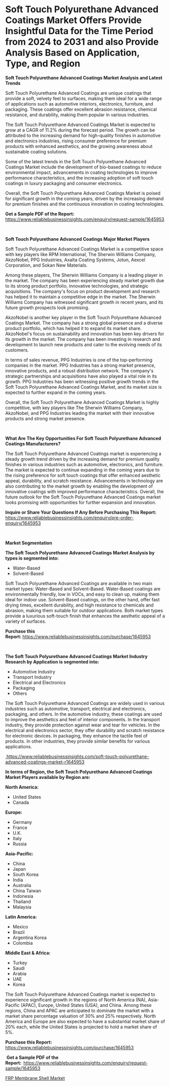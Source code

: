 <p><h1>Soft Touch Polyurethane Advanced Coatings Market Offers Provide Insightful Data for the Time Period from 2024 to 2031 and also Provide Analysis Based on Application, Type, and Region</h1></p><p><strong>Soft Touch Polyurethane Advanced Coatings Market Analysis and Latest Trends</strong></p>
<p><p>Soft Touch Polyurethane Advanced Coatings are unique coatings that provide a soft, velvety feel to surfaces, making them ideal for a wide range of applications such as automotive interiors, electronics, furniture, and packaging. These coatings offer excellent abrasion resistance, chemical resistance, and durability, making them popular in various industries.</p><p>The Soft Touch Polyurethane Advanced Coatings Market is expected to grow at a CAGR of 11.2% during the forecast period. The growth can be attributed to the increasing demand for high-quality finishes in automotive and electronics industries, rising consumer preference for premium products with enhanced aesthetics, and the growing awareness about sustainable coating solutions.</p><p>Some of the latest trends in the Soft Touch Polyurethane Advanced Coatings Market include the development of bio-based coatings to reduce environmental impact, advancements in coating technologies to improve performance characteristics, and the increasing adoption of soft touch coatings in luxury packaging and consumer electronics.</p><p>Overall, the Soft Touch Polyurethane Advanced Coatings Market is poised for significant growth in the coming years, driven by the increasing demand for premium finishes and the continuous innovation in coating technologies.</p></p>
<p><strong>Get a Sample PDF of the Report:&nbsp;</strong> <a href="https://www.reliablebusinessinsights.com/enquiry/request-sample/1645953">https://www.reliablebusinessinsights.com/enquiry/request-sample/1645953</a></p>
<p>&nbsp;</p>
<p><strong>Soft Touch Polyurethane Advanced Coatings Major Market Players</strong></p>
<p><p>Soft Touch Polyurethane Advanced Coatings Market is a competitive space with key players like RPM International, The Sherwin Williams Company, AkzoNobel, PPG Industries, Axalta Coating Systems, Jotun, Aexcel Corporation, and Sokan New Materials. </p><p>Among these players, The Sherwin Williams Company is a leading player in the market. The company has been experiencing steady market growth due to its strong product portfolio, innovative technologies, and strategic acquisitions. The company's focus on product development and research has helped it to maintain a competitive edge in the market. The Sherwin Williams Company has witnessed significant growth in recent years, and its future growth prospects look promising.</p><p>AkzoNobel is another key player in the Soft Touch Polyurethane Advanced Coatings Market. The company has a strong global presence and a diverse product portfolio, which has helped it to expand its market share. AkzoNobel's focus on sustainability and innovation has been key drivers for its growth in the market. The company has been investing in research and development to launch new products and cater to the evolving needs of its customers.</p><p>In terms of sales revenue, PPG Industries is one of the top-performing companies in the market. PPG Industries has a strong market presence, innovative products, and a robust distribution network. The company's strategic partnerships and acquisitions have also played a vital role in its growth. PPG Industries has been witnessing positive growth trends in the Soft Touch Polyurethane Advanced Coatings Market, and its market size is expected to further expand in the coming years.</p><p>Overall, the Soft Touch Polyurethane Advanced Coatings Market is highly competitive, with key players like The Sherwin Williams Company, AkzoNobel, and PPG Industries leading the market with their innovative products and strong market presence.</p></p>
<p>&nbsp;</p>
<p><strong>What Are The Key Opportunities For Soft Touch Polyurethane Advanced Coatings Manufacturers?</strong></p>
<p><p>The Soft Touch Polyurethane Advanced Coatings market is experiencing a steady growth trend driven by the increasing demand for premium quality finishes in various industries such as automotive, electronics, and furniture. The market is expected to continue expanding in the coming years due to the rising preference for soft touch coatings that offer enhanced aesthetic appeal, durability, and scratch resistance. Advancements in technology are also contributing to the market growth by enabling the development of innovative coatings with improved performance characteristics. Overall, the future outlook for the Soft Touch Polyurethane Advanced Coatings market looks promising with opportunities for further expansion and innovation.</p></p>
<p><strong>Inquire or Share Your Questions If Any Before Purchasing This Report:</strong> <a href="https://www.reliablebusinessinsights.com/enquiry/pre-order-enquiry/1645953">https://www.reliablebusinessinsights.com/enquiry/pre-order-enquiry/1645953</a></p>
<p>&nbsp;</p>
<p><strong>Market Segmentation</strong></p>
<p><strong>The Soft Touch Polyurethane Advanced Coatings Market Analysis by types is segmented into:</strong></p>
<p><ul><li>Water-Based</li><li>Solvent-Based</li></ul></p>
<p><p>Soft Touch Polyurethane Advanced Coatings are available in two main market types: Water-Based and Solvent-Based. Water-Based coatings are environmentally friendly, low in VOCs, and easy to clean up, making them ideal for indoor use. Solvent-Based coatings, on the other hand, offer fast drying times, excellent durability, and high resistance to chemicals and abrasion, making them suitable for outdoor applications. Both market types provide a luxurious soft-touch finish that enhances the aesthetic appeal of a variety of surfaces.</p></p>
<p><strong>Purchase this Report:&nbsp;</strong><a href="https://www.reliablebusinessinsights.com/purchase/1645953">https://www.reliablebusinessinsights.com/purchase/1645953</a></p>
<p>&nbsp;</p>
<p><strong>The Soft Touch Polyurethane Advanced Coatings Market Industry Research by Application is segmented into:</strong></p>
<p><ul><li>Automotive Industry</li><li>Transport Industry</li><li>Electrical and Electronics</li><li>Packaging</li><li>Others</li></ul></p>
<p><p>The Soft Touch Polyurethane Advanced Coatings are widely used in various industries such as automotive, transport, electrical and electronics, packaging, and others. In the automotive industry, these coatings are used to improve the aesthetics and feel of interior components. In the transport industry, they provide protection against wear and tear for vehicles. In the electrical and electronics sector, they offer durability and scratch resistance for electronic devices. In packaging, they enhance the tactile feel of products. In other industries, they provide similar benefits for various applications.</p></p>
<p><a href="https://www.reliablebusinessinsights.com/soft-touch-polyurethane-advanced-coatings-market-r1645953">&nbsp;https://www.reliablebusinessinsights.com/soft-touch-polyurethane-advanced-coatings-market-r1645953</a></p>
<p><strong>In terms of Region, the Soft Touch Polyurethane Advanced Coatings Market Players available by Region are:</strong></p>
<p>
    <p> <strong> North America: </strong>
        <ul>
            <li>United States</li>
            <li>Canada</li>
        </ul>
        </p> 
    <p> <strong> Europe: </strong>
        <ul>
            <li>Germany</li>
            <li>France</li>
            <li>U.K.</li>
            <li>Italy</li>
            <li>Russia</li>
        </ul>
        </p> 
    <p> <strong> Asia-Pacific: </strong>
        <ul>
            <li>China</li>
            <li>Japan</li>
            <li>South Korea</li>
            <li>India</li>
            <li>Australia</li>
            <li>China Taiwan</li>
            <li>Indonesia</li>
            <li>Thailand</li>
            <li>Malaysia</li>
        </ul>
        </p> 
    <p> <strong> Latin America: </strong>
        <ul>
            <li>Mexico</li>
            <li>Brazil</li>
            <li>Argentina Korea</li>
            <li>Colombia</li>
        </ul>
        </p> 
    <p> <strong> Middle East & Africa: </strong>
        <ul>
            <li>Turkey</li>
            <li>Saudi</li>
            <li>Arabia</li>
            <li>UAE</li>
            <li>Korea</li>
        </ul>
    </p>
    </p>
<p><p>The Soft Touch Polyurethane Advanced Coatings market is expected to experience significant growth in the regions of North America (NA), Asia-Pacific (APAC), Europe, United States (USA), and China. Among these regions, China and APAC are anticipated to dominate the market with a market share percentage valuation of 30% and 25% respectively. North America and Europe are also expected to have a substantial market share of 20% each, while the United States is projected to hold a market share of 5%.</p></p>
<p><strong>Purchase this Report: </strong><a href="https://www.reliablebusinessinsights.com/purchase/1645953">https://www.reliablebusinessinsights.com/purchase/1645953</a></p>
<p>&nbsp;<strong>Get a Sample PDF of the Report:&nbsp;&nbsp;</strong><a href="https://www.reliablebusinessinsights.com/enquiry/request-sample/1645953">https://www.reliablebusinessinsights.com/enquiry/request-sample/1645953</a></p>
<p><strong></strong></p>
<p><p><a href="https://view.publitas.com/reportprime-1/frp-membrane-shell-market-trends-and-analysis-opportunities-and-challenges-for-future-growth-2024-2031/">FRP Membrane Shell Market</a></p></p>